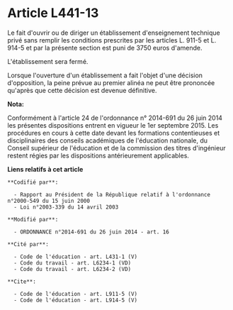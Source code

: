 # Article L441-13

Le fait d'ouvrir ou de diriger un établissement d'enseignement technique privé sans remplir les conditions prescrites par les
articles L. 911-5 et L. 914-5 et par la présente section est puni de 3750 euros d'amende. 

L'établissement sera fermé. 

Lorsque l'ouverture d'un établissement a fait l'objet d'une décision d'opposition, la peine prévue au premier alinéa ne peut
être prononcée qu'après que cette décision est devenue définitive.

**Nota:**

Conformément à l'article 24 de l'ordonnance n° 2014-691 du 26 juin 2014 les présentes dispositions entrent en vigueur le 1er
septembre 2015. Les procédures en cours à cette date devant les formations contentieuses et disciplinaires des conseils
académiques de l'éducation nationale, du Conseil supérieur de l'éducation et de la commission des titres d'ingénieur restent
régies par les dispositions antérieurement applicables.

**Liens relatifs à cet article**

	**Codifié par**:

	  - Rapport au Président de la République relatif à l'ordonnance n°2000-549 du 15 juin 2000
	  - Loi n°2003-339 du 14 avril 2003

	**Modifié par**:

	  - ORDONNANCE n°2014-691 du 26 juin 2014 - art. 16

	**Cité par**:

	  - Code de l'éducation - art. L431-1 (V)
	  - Code du travail - art. L6234-1 (VD)
	  - Code du travail - art. L6234-2 (VD)

	**Cite**:

	  - Code de l'éducation - art. L911-5 (V)
	  - Code de l'éducation - art. L914-5 (V)
